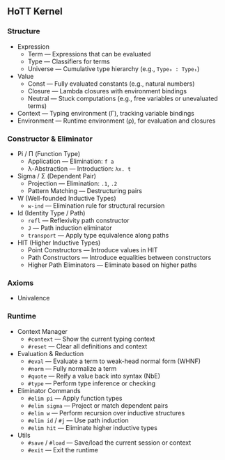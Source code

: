 ## HoTT Kernel

### Structure

- Expression
	- Term — Expressions that can be evaluated
	- Type — Classifiers for terms
	- Universe — Cumulative type hierarchy (e.g., `Type₀ : Type₁`)
- Value
	- Const — Fully evaluated constants (e.g., natural numbers)
	- Closure — Lambda closures with environment bindings
	- Neutral — Stuck computations (e.g., free variables or unevaluated terms)
- Context — Typing environment (Γ), tracking variable bindings
- Environment — Runtime environment (ρ), for evaluation and closures

### Constructor & Eliminator

- Pi / Π (Function Type)
	- Application — Elimination: `f a`
	- λ-Abstraction — Introduction: `λx. t`
- Sigma / Σ (Dependent Pair)
	- Projection — Elimination: `.1`, `.2`
	- Pattern Matching — Destructuring pairs
- W (Well-founded Inductive Types)
	- `w-ind` — Elimination rule for structural recursion
- Id (Identity Type / Path)
	- `refl` — Reflexivity path constructor
	- `J` — Path induction eliminator
	- `transport` — Apply type equivalence along paths
- HIT (Higher Inductive Types)
	- Point Constructors — Introduce values in HIT
	- Path Constructors — Introduce equalities between constructors
	- Higher Path Eliminators — Eliminate based on higher paths

### Axioms

- Univalence

### Runtime

- Context Manager
	- `#context` — Show the current typing context
	- `#reset` — Clear all definitions and context
- Evaluation & Reduction
	- `#eval` — Evaluate a term to weak-head normal form (WHNF)
	- `#norm` — Fully normalize a term
	- `#quote` — Reify a value back into syntax (NbE)
	- `#type` — Perform type inference or checking
- Eliminator Commands
	- `#elim pi` — Apply function types
	- `#elim sigma` — Project or match dependent pairs
	- `#elim w` — Perform recursion over inductive structures
	- `#elim id` / `#j` — Use path induction
	- `#elim hit` — Eliminate higher inductive types
- Utils
	- `#save` / `#load` — Save/load the current session or context
	- `#exit` — Exit the runtime

